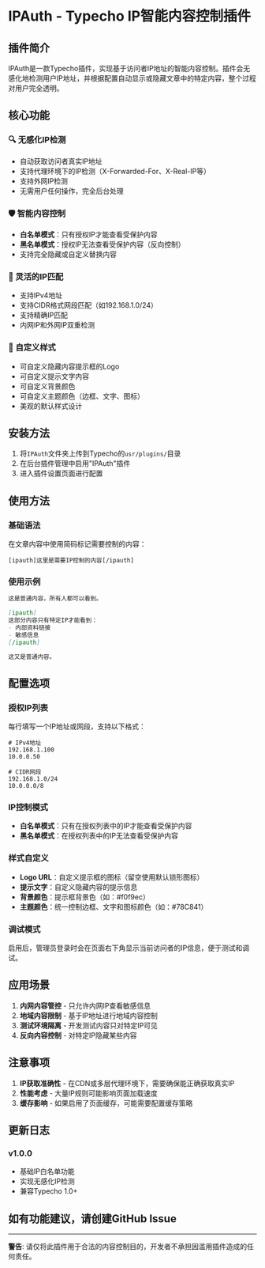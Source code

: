 # IPAuth - Typecho IP智能内容控制插件

## 插件简介

IPAuth是一款Typecho插件，实现基于访问者IP地址的智能内容控制。插件会无感化地检测用户IP地址，并根据配置自动显示或隐藏文章中的特定内容，整个过程对用户完全透明。

## 核心功能

### 🔍 无感化IP检测
- 自动获取访问者真实IP地址
- 支持代理环境下的IP检测（X-Forwarded-For、X-Real-IP等）
- 支持外网IP检测
- 无需用户任何操作，完全后台处理

### 🛡️ 智能内容控制
- **白名单模式**：只有授权IP才能查看受保护内容
- **黑名单模式**：授权IP无法查看受保护内容（反向控制）
- 支持完全隐藏或自定义替换内容

### 📍 灵活的IP匹配
- 支持IPv4地址
- 支持CIDR格式网段匹配（如192.168.1.0/24）
- 支持精确IP匹配
- 内网IP和外网IP双重检测

### 🎨 自定义样式
- 可自定义隐藏内容提示框的Logo
- 可自定义提示文字内容
- 可自定义背景颜色
- 可自定义主题颜色（边框、文字、图标）
- 美观的默认样式设计

## 安装方法

1. 将`IPAuth`文件夹上传到Typecho的`usr/plugins/`目录
2. 在后台插件管理中启用"IPAuth"插件
3. 进入插件设置页面进行配置

## 使用方法

### 基础语法
在文章内容中使用简码标记需要控制的内容：

```
[ipauth]这里是需要IP控制的内容[/ipauth]
```

### 使用示例

```markdown
这是普通内容，所有人都可以看到。

[ipauth]
这部分内容只有特定IP才能看到：
- 内部资料链接
- 敏感信息
[/ipauth]

这又是普通内容。
```

## 配置选项

### 授权IP列表
每行填写一个IP地址或网段，支持以下格式：

```
# IPv4地址
192.168.1.100
10.0.0.50

# CIDR网段
192.168.1.0/24
10.0.0.0/8
```

### IP控制模式
- **白名单模式**：只有在授权列表中的IP才能查看受保护内容
- **黑名单模式**：在授权列表中的IP无法查看受保护内容

### 样式自定义
- **Logo URL**：自定义提示框的图标（留空使用默认锁形图标）
- **提示文字**：自定义隐藏内容的提示信息
- **背景颜色**：提示框背景色（如：#f0f9ec）
- **主题颜色**：统一控制边框、文字和图标颜色（如：#78C841）

### 调试模式
启用后，管理员登录时会在页面右下角显示当前访问者的IP信息，便于测试和调试。

## 应用场景

1. **内网内容管控** - 只允许内网IP查看敏感信息
2. **地域内容限制** - 基于IP地址进行地域内容控制
3. **测试环境隔离** - 开发测试内容只对特定IP可见
4. **反向内容控制** - 对特定IP隐藏某些内容

## 注意事项

1. **IP获取准确性** - 在CDN或多层代理环境下，需要确保能正确获取真实IP
2. **性能考虑** - 大量IP规则可能影响页面加载速度
3. **缓存影响** - 如果启用了页面缓存，可能需要配置缓存策略

## 更新日志

### v1.0.0
- 基础IP白名单功能
- 实现无感化IP检测
- 兼容Typecho 1.0+

## 如有功能建议，请创建GitHub Issue
---

**警告**: 请仅将此插件用于合法的内容控制目的，开发者不承担因滥用插件造成的任何责任。
